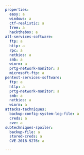 ```yaml
---
properties:
  easy: a
  windows: a
  ctf-realistic: a
  free: a
  hackthebox: a
all-services-software:
  ftp: a
  http: a
  rpc: a
  netbios: a
  smb: a
  winrm: a
  prtg-network-monitor: a
  microsoft-ftp: a
pentest-services-software:
  ftp: a
  http: a
  prtg-network-monitor: a
  smb: a
  netbios: a
  winrm: a
attacks-techniques:
  backup-config-system-log-file: a
  creds: a
  cve: a
subtechniques-spoiler:
  backup-file: a
  stored-creds: a
  CVE-2018-9276: a

---
```

